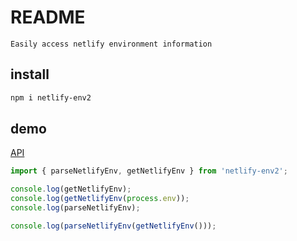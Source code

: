 # README

    Easily access netlify environment information

## install

```bash
npm i netlify-env2
```

## demo

[API](index.d.ts)

```typescript
import { parseNetlifyEnv, getNetlifyEnv } from 'netlify-env2';

console.log(getNetlifyEnv);
console.log(getNetlifyEnv(process.env));
console.log(parseNetlifyEnv);

console.log(parseNetlifyEnv(getNetlifyEnv()));
```
